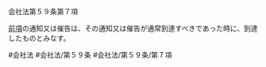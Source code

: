 会社法第５９条第７項

[前項](会社法＿＿＿＿第５９条第６項)の通知又は催告は、その通知又は催告が通常到達すべきであった時に、到達したものとみなす。

#会社法
#会社法/第５９条
#会社法/第５９条/第７項
